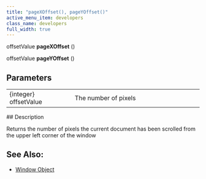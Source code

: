 ```yaml
---
title: "pageXOffset(), pageYOffset()"
active_menu_item: developers
class_name: developers
full_width: true
---
```



offsetValue **pageXOffset** ()

offsetValue **pageYOffset** ()

## Parameters

<table>
<tr>
<td width="193">
{integer} offsetValue

</td>
<td width="17">
</td>
<td width="670">
The number of pixels

</td>
</tr>
</table>
## Description

Returns the number of pixels the current document has been scrolled from the upper left corner of the window

## See Also:

 - [Window Object](window-object.htm)

